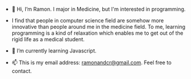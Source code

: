 - 👋 Hi, I’m Ramon. I major in Medicine, but I'm interested in programming. 
- I find that people in computer science field are somehow more innovative than people around me in the medicine field. To me, learning programming is a kind of relaxation which enables me to get out of the rigid life as a medical student.
- 👀 I’m currently learning Javascript.

- 📫 This is my email address: ramonandcr@gmail.com. Feel free to contact.

<!---
Ramonade/Ramonade is a ✨ special ✨ repository because its `README.md` (this file) appears on your GitHub profile.
You can click the Preview link to take a look at your changes.
--->
